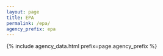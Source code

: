 ```yaml
---
layout: page
title: EPA
permalink: /epa/
agency_prefix: epa
---
```

<!-- Tell app.js which files to load -->
<script>window.__AGENCY_PREFIX__ = 'epa';</script>
{% include agency_data.html prefix=page.agency_prefix %}
